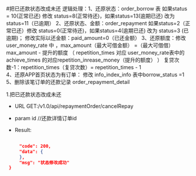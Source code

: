 #把已还款状态改成未还
   逻辑处理：1、还原状态：order_borrow 表 如果status = 10(正常已还) 修改 status=8(正常待还)，如果status=13(逾期已还) 改为 status=11（已逾期） 
             2、还原状态、金额：order_repayment 如果status=2（正常已还）修改 status=0(正常待还)，如果status=4(逾期已还) 改为 status=3 (已逾期)；
                修改实际以还金额：paid_amount=0（已还金额）
             3、还原额度：修改user_money_rate 中  ，max_amount（最大可借金额） =（最大可借借） max_amount - 提升的额度 （ repetition_times 对应 user_money_rate表中的 achieve_times 的对应repetition_inrease_money（提升的额度） ）
                复贷次数-1：repetition_times（复贷次数）= repetition_times - 1     
             4、还原APP首页状态为有订单： 修改 info_index_info 表中borrow_status =1 
             5、删除该笔订单的还款记录 order_repayment_detail
             
1.把已还款状态改成未还
   * URL GET:/v1.0/api/repaymentOrder/cancelRepay
   * param 
        id              //还款详情订单id
        
   * Result:
   ``` json 
    
        "code": 200,
        "data": {          
        },
        "msg": "状态修改成功"
    }
   
   ```                       